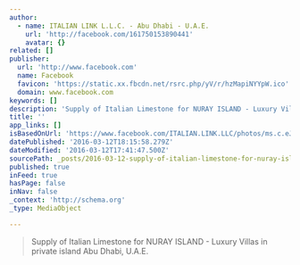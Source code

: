 ```yaml
---
author:
  - name: ITALIAN LINK L.L.C. - Abu Dhabi - U.A.E.
    url: 'http://facebook.com/161750153890441'
    avatar: {}
related: []
publisher:
  url: 'http://www.facebook.com'
  name: Facebook
  favicon: 'https://static.xx.fbcdn.net/rsrc.php/yV/r/hzMapiNYYpW.ico'
  domain: www.facebook.com
keywords: []
description: 'Supply of Italian Limestone for NURAY ISLAND - Luxury Villas in private island Abu Dhabi, U.A.E.'
title: ''
app_links: []
isBasedOnUrl: 'https://www.facebook.com/ITALIAN.LINK.LLC/photos/ms.c.eJw1ysENACAIA8CNDBShdv~;FjBKel1yGSpJp41C5sg2w4OA42vVMM8tv3~_P~_znG14wKtIRNf.bps.a.539699839428802.1073741834.161750153890441/539700052762114/?type=3'
datePublished: '2016-03-12T18:15:58.279Z'
dateModified: '2016-03-12T17:41:47.500Z'
sourcePath: _posts/2016-03-12-supply-of-italian-limestone-for-nuray-island-luxury-villas.md
published: true
inFeed: true
hasPage: false
inNav: false
_context: 'http://schema.org'
_type: MediaObject

---
```

> Supply of Italian Limestone for NURAY ISLAND - Luxury Villas in private island Abu Dhabi&comma; U&period;A&period;E&period;